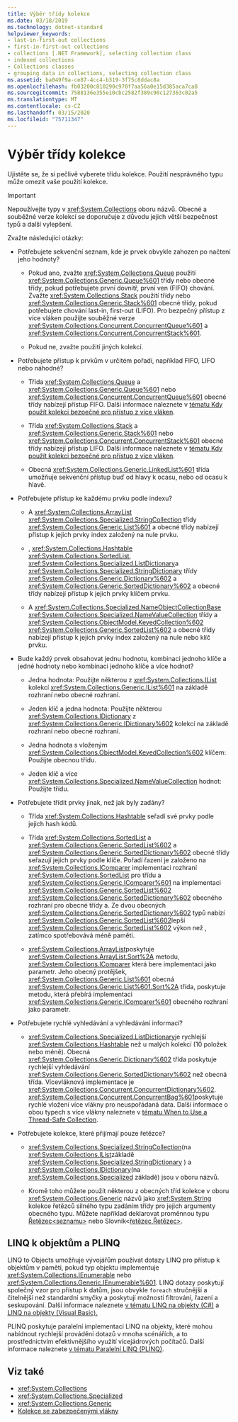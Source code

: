 ```yaml
---
title: Výběr třídy kolekce
ms.date: 03/18/2019
ms.technology: dotnet-standard
helpviewer_keywords:
- last-in-first-out collections
- first-in-first-out collections
- collections [.NET Framework], selecting collection class
- indexed collections
- Collections classes
- grouping data in collections, selecting collection class
ms.assetid: ba049f9a-ce87-4cc4-b319-3f75c8ddac8a
ms.openlocfilehash: fb03200c810290c970f7aa56a0e15d385aca7ca8
ms.sourcegitcommit: 7588136e355e10cbc2582f389c90c127363c02a5
ms.translationtype: MT
ms.contentlocale: cs-CZ
ms.lasthandoff: 03/15/2020
ms.locfileid: "75711347"
---
```

# <a name="selecting-a-collection-class"></a>Výběr třídy kolekce

Ujistěte se, že si pečlivě vyberete třídu kolekce. Použití nesprávného typu může omezit vaše použití kolekce.  

> [!IMPORTANT]
> Nepoužívejte typy v <xref:System.Collections> oboru názvů. Obecné a souběžné verze kolekcí se doporučuje z důvodu jejich větší bezpečnost typů a další vylepšení.  

 Zvažte následující otázky:  
  
- Potřebujete sekvenční seznam, kde je prvek obvykle zahozen po načtení jeho hodnoty?  
  
  - Pokud ano, zvažte <xref:System.Collections.Queue> použití <xref:System.Collections.Generic.Queue%601> třídy nebo obecné třídy, pokud potřebujete první dovnitř, první ven (FIFO) chování. Zvažte <xref:System.Collections.Stack> použití třídy nebo <xref:System.Collections.Generic.Stack%601> obecné třídy, pokud potřebujete chování last-in, first-out (LIFO). Pro bezpečný přístup z více vláken použijte souběžné verze <xref:System.Collections.Concurrent.ConcurrentQueue%601> a <xref:System.Collections.Concurrent.ConcurrentStack%601>.  
  
  - Pokud ne, zvažte použití jiných kolekcí.  
  
- Potřebujete přístup k prvkům v určitém pořadí, například FIFO, LIFO nebo náhodné?  
  
  - Třída <xref:System.Collections.Queue> a <xref:System.Collections.Generic.Queue%601> nebo <xref:System.Collections.Concurrent.ConcurrentQueue%601> obecné třídy nabízejí přístup FIFO. Další informace naleznete v [tématu Kdy použít kolekci bezpečné pro přístup z více vláken](../../../docs/standard/collections/thread-safe/when-to-use-a-thread-safe-collection.md).  
  
  - Třída <xref:System.Collections.Stack> a <xref:System.Collections.Generic.Stack%601> nebo <xref:System.Collections.Concurrent.ConcurrentStack%601> obecné třídy nabízejí přístup LIFO. Další informace naleznete v [tématu Kdy použít kolekci bezpečné pro přístup z více vláken](../../../docs/standard/collections/thread-safe/when-to-use-a-thread-safe-collection.md).  
  
  - Obecná <xref:System.Collections.Generic.LinkedList%601> třída umožňuje sekvenční přístup buď od hlavy k ocasu, nebo od ocasu k hlavě.  
  
- Potřebujete přístup ke každému prvku podle indexu?  
  
  - A <xref:System.Collections.ArrayList> <xref:System.Collections.Specialized.StringCollection> třídy <xref:System.Collections.Generic.List%601> a obecné třídy nabízejí přístup k jejich prvky index založený na nule prvku.  
  
  - , <xref:System.Collections.Hashtable> <xref:System.Collections.SortedList>, <xref:System.Collections.Specialized.ListDictionary>a <xref:System.Collections.Specialized.StringDictionary> třídy <xref:System.Collections.Generic.Dictionary%602> a <xref:System.Collections.Generic.SortedDictionary%602> a obecné třídy nabízejí přístup k jejich prvky klíčem prvku.  
  
  - A <xref:System.Collections.Specialized.NameObjectCollectionBase> <xref:System.Collections.Specialized.NameValueCollection> třídy a <xref:System.Collections.ObjectModel.KeyedCollection%602> <xref:System.Collections.Generic.SortedList%602> a obecné třídy nabízejí přístup k jejich prvky index založený na nule nebo klíč prvku.  
  
- Bude každý prvek obsahovat jednu hodnotu, kombinaci jednoho klíče a jedné hodnoty nebo kombinaci jednoho klíče a více hodnot?  
  
  - Jedna hodnota: Použijte některou z <xref:System.Collections.IList> kolekcí <xref:System.Collections.Generic.IList%601> na základě rozhraní nebo obecné rozhraní.  
  
  - Jeden klíč a jedna hodnota: Použijte některou <xref:System.Collections.IDictionary> z <xref:System.Collections.Generic.IDictionary%602> kolekcí na základě rozhraní nebo obecné rozhraní.  
  
  - Jedna hodnota s vloženým <xref:System.Collections.ObjectModel.KeyedCollection%602> klíčem: Použijte obecnou třídu.  
  
  - Jeden klíč a více <xref:System.Collections.Specialized.NameValueCollection> hodnot: Použijte třídu.  
  
- Potřebujete třídit prvky jinak, než jak byly zadány?  
  
  - Třída <xref:System.Collections.Hashtable> seřadí své prvky podle jejich hash kódů.  
  
  - Třída <xref:System.Collections.SortedList> a <xref:System.Collections.Generic.SortedList%602> a <xref:System.Collections.Generic.SortedDictionary%602> obecné třídy seřazují jejich prvky podle klíče. Pořadí řazení je založeno na <xref:System.Collections.IComparer> implementaci rozhraní <xref:System.Collections.SortedList> pro třídu a <xref:System.Collections.Generic.IComparer%601> na implementaci <xref:System.Collections.Generic.SortedList%602> <xref:System.Collections.Generic.SortedDictionary%602> obecného rozhraní pro obecné třídy a. Ze dvou obecných <xref:System.Collections.Generic.SortedDictionary%602> typů nabízí <xref:System.Collections.Generic.SortedList%602>lepší <xref:System.Collections.Generic.SortedList%602> výkon než , zatímco spotřebovává méně paměti.  
  
  - <xref:System.Collections.ArrayList>poskytuje <xref:System.Collections.ArrayList.Sort%2A> metodu, <xref:System.Collections.IComparer> která bere implementaci jako parametr. Jeho obecný protějšek, <xref:System.Collections.Generic.List%601> obecná <xref:System.Collections.Generic.List%601.Sort%2A> třída, poskytuje metodu, která přebírá implementaci <xref:System.Collections.Generic.IComparer%601> obecného rozhraní jako parametr.  
  
- Potřebujete rychlé vyhledávání a vyhledávání informací?  
  
  - <xref:System.Collections.Specialized.ListDictionary>je rychlejší <xref:System.Collections.Hashtable> než u malých kolekcí (10 položek nebo méně). Obecná <xref:System.Collections.Generic.Dictionary%602> třída poskytuje rychlejší vyhledávání <xref:System.Collections.Generic.SortedDictionary%602> než obecná třída. Vícevláknová implementace je <xref:System.Collections.Concurrent.ConcurrentDictionary%602>. <xref:System.Collections.Concurrent.ConcurrentBag%601>poskytuje rychlé vložení více vlákny pro neuspořádaná data. Další informace o obou typech s více vlákny naleznete v [tématu When to Use a Thread-Safe Collection](../../../docs/standard/collections/thread-safe/when-to-use-a-thread-safe-collection.md).  
  
- Potřebujete kolekce, které přijímají pouze řetězce?  
  
  - <xref:System.Collections.Specialized.StringCollection>(na <xref:System.Collections.IList>základě <xref:System.Collections.Specialized.StringDictionary> ) a <xref:System.Collections.IDictionary>(na <xref:System.Collections.Specialized> základě) jsou v oboru názvů.  
  
  - Kromě toho můžete použít některou z obecných tříd kolekce v oboru <xref:System.Collections.Generic> názvů jako <xref:System.String> kolekce řetězců silného typu zadáním třídy pro jejich argumenty obecného typu. Můžete například deklarovat proměnnou typu [Řetězec\<seznamu>](xref:System.Collections.Generic.List%601) nebo Slovník<[řetězec,Řetězec>](xref:System.Collections.Generic.Dictionary%602).
  
## <a name="linq-to-objects-and-plinq"></a>LINQ k objektům a PLINQ  
 LINQ to Objects umožňuje vývojářům používat dotazy LINQ pro přístup k objektům v paměti, pokud typ objektu implementuje <xref:System.Collections.IEnumerable> nebo <xref:System.Collections.Generic.IEnumerable%601>. LINQ dotazy poskytují společný vzor pro přístup k datům, jsou obvykle `foreach` stručnější a čitelnější než standardní smyčky a poskytují možnosti filtrování, řazení a seskupování. Další informace naleznete [v tématu LINQ na objekty (C#)](../../csharp/programming-guide/concepts/linq/linq-to-objects.md) a [LINQ na objekty (Visual Basic).](../../visual-basic/programming-guide/concepts/linq/linq-to-objects.md)  
  
 PLINQ poskytuje paralelní implementaci LINQ na objekty, které mohou nabídnout rychlejší provádění dotazů v mnoha scénářích, a to prostřednictvím efektivnějšího využití vícejádrových počítačů. Další informace naleznete [v tématu Paralelní LINQ (PLINQ)](../../../docs/standard/parallel-programming/parallel-linq-plinq.md).  
  
## <a name="see-also"></a>Viz také

- <xref:System.Collections>
- <xref:System.Collections.Specialized>
- <xref:System.Collections.Generic>
- [Kolekce se zabezpečenými vlákny](../../../docs/standard/collections/thread-safe/index.md)

